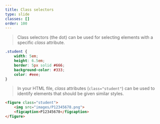 ```yaml
---
title: Class selectors
type: slide
classes: []
order: 100
---
```


> Class selectors (the dot) can be used for selecting elements with a specific *class* attribute.

```css
.student {
    width: 5em;
    height: 6.5em;
    border: 5px solid #666;
    background-color: #333;
    color: #eee;
}
```

>In your HTML file, *class* attributes (`class="student"`) can be used to identify elements that should be given similar styles.

```html
<figure class="student">
    <img src="images/P12345678.png">
    <figcaption>P12345678</figcaption>
</figure>
```